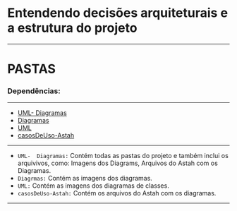 # Entendendo decisões arquiteturais e a estrutura do projeto
--------

# PASTAS

### Dependências:
--------

- [UML-  Diagramas](https://github.com/omattaeus/analise-fu/tree/master/UML%20-%20Diagramas)
- [Diagramas](https://github.com/omattaeus/analise-fu/tree/master/UML%20-%20Diagramas/Diagramas)
- [UML](https://github.com/omattaeus/analise-fu/tree/master/UML%20-%20Diagramas/UML)
- [casosDeUso-Astah](https://github.com/omattaeus/analise-fu/tree/master/UML%20-%20Diagramas/casosDeUso-Astah)
--------
- `UML-  Diagramas:` Contém todas as pastas do projeto e também inclui os arquivivos, como: Imagens dos Diagrams, Arquivos do Astah com os Diagramas.
- `Diagrmas:` Contém as imagens dos diagramas.
- `UML:` Contém as imagens dos diagramas de classes.
- `casosDeUso-Astah:` Contém os arquivos do Astah com os diagramas.
--------
